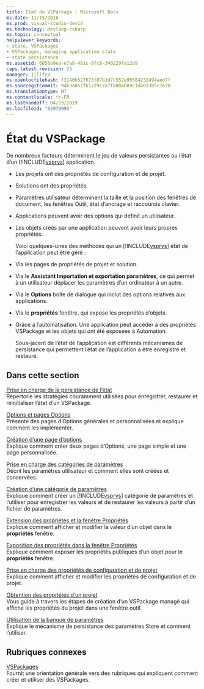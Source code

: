 ```yaml
---
title: État du VSPackage | Microsoft Docs
ms.date: 11/15/2016
ms.prod: visual-studio-dev14
ms.technology: devlang-csharp
ms.topic: conceptual
helpviewer_keywords:
- state, VSPackages
- VSPackages, managing application state
- state persistence
ms.assetid: 6056a9ea-e7a8-481c-9fc8-340229fa12d9
caps.latest.revision: 25
manager: jillfra
ms.openlocfilehash: f3140b527673f87b1d7c552e99584232494aed7f
ms.sourcegitcommit: 94b3a052fb1229c7e7f8804b09c1d403385c7630
ms.translationtype: MT
ms.contentlocale: fr-FR
ms.lasthandoff: 04/23/2019
ms.locfileid: "62979993"
---
```

# <a name="vspackage-state"></a>État du VSPackage
De nombreux facteurs déterminent le jeu de valeurs persistantes ou l’état d’un [!INCLUDE[vsprvs](../includes/vsprvs-md.md)] application.  
  
- Les projets ont des propriétés de configuration et de projet.  
  
- Solutions ont des propriétés.  
  
- Paramètres utilisateur déterminent la taille et la position des fenêtres de document, les fenêtres Outil, état d’ancrage et raccourcis clavier.  
  
- Applications peuvent avoir des options qui définit un utilisateur.  
  
- Les objets créés par une application peuvent avoir leurs propres propriétés.  
  
  Voici quelques-unes des méthodes qui un [!INCLUDE[vsprvs](../includes/vsprvs-md.md)] état de l’application peut être géré :  
  
- Via les pages de propriétés de projet et solution.  
  
- Via le **Assistant Importation et exportation paramètres**, ce qui permet à un utilisateur déplacer les paramètres d’un ordinateur à un autre.  
  
- Via le **Options** boîte de dialogue qui inclut des options relatives aux applications.  
  
- Via le **propriétés** fenêtre, qui expose les propriétés d’objets.  
  
- Grâce à l’automatisation. Une application peut accéder à des propriétés VSPackage et les objets qui ont été exposées à Automation.  
  
  Sous-jacent de l’état de l’application est différents mécanismes de persistance qui permettent l’état de l’application à être enregistré et restauré.  
  
## <a name="in-this-section"></a>Dans cette section  
 [Prise en charge de la persistance de l’état](../misc/support-for-state-persistence.md)  
 Répertorie les stratégies couramment utilisées pour enregistrer, restaurer et réinitialiser l’état d’un VSPackage.  
  
 [Options et pages Options](../extensibility/internals/options-and-options-pages.md)  
 Présente des pages d’Options générales et personnalisées et explique comment les implémenter.  
  
 [Création d’une page d’options](../extensibility/creating-an-options-page.md)  
 Explique comment créer deux pages d’Options, une page simple et une page personnalisée.  
  
 [Prise en charge des catégories de paramètres](../misc/support-for-settings-categories.md)  
 Décrit les paramètres utilisateur et comment elles sont créées et conservées.  
  
 [Création d’une catégorie de paramètres](../extensibility/creating-a-settings-category.md)  
 Explique comment créer un [!INCLUDE[vsprvs](../includes/vsprvs-md.md)] catégorie de paramètres et l’utiliser pour enregistrer les valeurs et de restaurer les valeurs à partir d’un fichier de paramètres.  
  
 [Extension des propriétés et la fenêtre Propriétés](../extensibility/extending-properties-and-the-property-window.md)  
 Explique comment afficher et modifier la valeur d’un objet dans le **propriétés** fenêtre.  
  
 [Exposition des propriétés dans la fenêtre Propriétés](../extensibility/exposing-properties-to-the-properties-window.md)  
 Explique comment exposer les propriétés publiques d’un objet pour le **propriétés** fenêtre.  
  
 [Prise en charge des propriétés de configuration et de projet](../extensibility/internals/support-for-project-and-configuration-properties.md)  
 Explique comment afficher et modifier les propriétés de configuration et de projet.  
  
 [Obtention des propriétés d’un projet](../extensibility/getting-project-properties.md)  
 Vous guide à travers les étapes de création d’un VSPackage managé qui affiche les propriétés du projet dans une fenêtre outil.  
  
 [Utilisation de la banque de paramètres](../extensibility/using-the-settings-store.md)  
 Explique le mécanisme de persistance des paramètres Store et comment l’utiliser.  
  
## <a name="related-sections"></a>Rubriques connexes  
 [VSPackages](../extensibility/internals/vspackages.md)  
 Fournit une orientation générale vers des rubriques qui expliquent comment créer et utiliser des VSPackages.